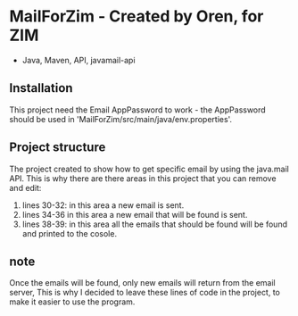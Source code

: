 # MailForZim - Created by Oren, for ZIM
* Java, Maven, API, javamail-api

## Installation
This project need the Email AppPassword to work - the AppPassword should be used in 'MailForZim/src/main/java/env.properties'.

## Project structure
The project created to show how to get specific email by using the java.mail API.
This is why there are there areas in this project that you can remove and edit:
1) lines 30-32: in this area a new email is sent.
2) lines 34-36 in this area a new email that will be found is sent.
3) lines 38-39: in this area all the emails that should be found will be found and printed to the cosole.

## note
Once the emails will be found, only new emails will return from the email server,
This is why I decided to leave these lines of code in the project, to make it easier to use the program.
